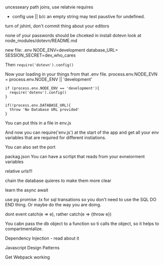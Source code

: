 uncesseary path joins, use relatvie requires

- config
    use || b/c an empty string may test paustive for undefined.

turn of jshint, don't commit thing about your editors

none of your passwords should be chceked in
  install dotevn
  look at node_modules/dotevn/README.md

  new file: .env
    NODE_ENV=development
    database_URL=
    SESSION_SECRET=dev_who_cares

  Then `require('dotevn').config()`

  Now your loading in your things from that .env file.
    process.env.NODE_EVN = process.env.NODE_ENV || 'development'

    if (process.env.NODE_ENV == 'development'){
      require('dotenv').config()
    }

    if(!process.env.DATABASE_URL){
      throw 'No Database URL provided'
    }

  You can put this in a file in env.js

  And now you can require('env.js') at the start of the app and get all your env variables that are required for different instiations.

  You can also set the port

packag.json
  You can have a scrtipt that reads from your evneiorment variables

relative urls!!!

chain the database quieres to make them more clear

learn the async await

use pg promise .tx for sql transations so you don't need to use the SQL DO END thing. Or maybe do the way you are doing.

dont event catch(e => e), rather catch(e => {throw e})

You cabn pass the db object to a function so ti calls the object, so it helps to compartmentalize.

Dependency Injection - read about it

Javascript Design Patterns

Get Webpack working





